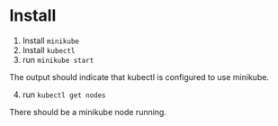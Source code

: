 # Install

1. Install `minikube`
2. Install `kubectl`
3. run `minikube start`

The output should indicate that kubectl is configured to use minikube.

4. run `kubectl get nodes`

There should be a minikube node running.
